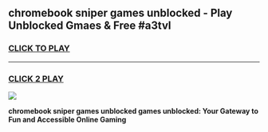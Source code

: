 
## chromebook sniper games unblocked - Play Unblocked Gmaes & Free #a3tvl
<h3>
<a href="https://news.freeplayer.one?title=chromebook_sniper_games_unblocked&ref=03M">CLICK TO PLAY</a></h3>
<hr>

<h3>
<a href="https://news.freeplayer.one?title=chromebook_sniper_games_unblocked&ref=03M">CLICK 2 PLAY</a>
  
</h3>

<a href="https://news.freeplayer.one?title=chromebook_sniper_games_unblocked&ref=03M"><img src="https://clearcache.store/games.png"></a>


**chromebook sniper games unblocked games unblocked: Your Gateway to Fun and Accessible Online Gaming**
